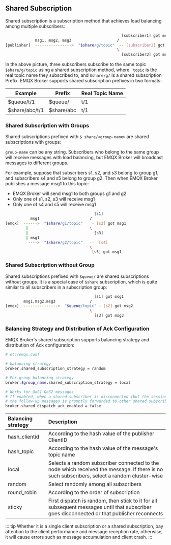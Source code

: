 ## Shared Subscription

Shared subscription is a subscription method that achieves load balancing among multiple subscribers:

```bash
                                                   [subscriber1] got msg1
             msg1, msg2, msg3                    /
[publisher]  ---------------->  "$share/g/topic"  -- [subscriber2] got msg2
                                                 \
                                                   [subscriber3] got msg3
```

In the above picture, three subscribers subscribe to the same topic `$share/g/topic` using a shared subscription method, where ` topic` is the real topic name they subscribed to, and `$share/g/`  is a shared subscription Prefix. EMQX Broker supports shared subscription prefixes in two formats:

| Example        | Prefix     | Real Topic Name |
| -------------- | ---------- | --------------- |
| $queue/t/1     | $queue/    | t/1             |
| $share/abc/t/1 | $share/abc | t/1             |


### Shared Subscription with Groups

Shared subscriptions prefixed with `$ share/<group-name>` are shared subscriptions with groups:

`group-name` can be any string. Subscribers who belong to the same group will receive messages with load balancing, but EMQX Broker will broadcast messages to different groups.

For example, suppose that subscribers s1, s2, and s3 belong to group g1, and subscribers s4 and s5 belong to group g2. Then when EMQX Broker publishes a message msg1 to this topic:

- EMQX Broker will send msg1 to both groups g1 and g2
- Only one of s1, s2, s3 will receive msg1
- Only one of s4 and s5 will receive msg1

```bash
                                       [s1]
           msg1                      /
[emqx]  ------>  "$share/g1/topic"    - [s2] got msg1
         |                           \
         |                             [s3]
         | msg1
          ---->  "$share/g2/topic"   --  [s4]
                                     \
                                      [s5] got msg1
```

### Shared Subscription without Group

Shared subscriptions prefixed with `$queue/` are shared subscriptions without groups. It is a special case of `$share` subscription, which is quite similar to all subscribers in a subscription group:

```bash
                                       [s1] got msg1
        msg1,msg2,msg3               /
[emqx]  --------------->  "$queue/topic" - [s2] got msg2
                                     \
                                       [s3] got msg3
```

### Balancing Strategy and Distribution of Ack Configuration

EMQX Broker's shared subscription supports balancing strategy and distribution of Ack configuration:

```bash
# etc/emqx.conf

# balancing strategy
broker.shared_subscription_strategy = random

# Per-group balancing strategy
broker.$group_name.shared_subscription_strategy = local

# Works for QoS1 QoS2 messages
# If enabled, when a shared subscriber is disconnected (but the session is still stored in the server)
# the follow-up messages is promptly forwarded to other shared subscribers in the group
broker.shared_dispatch_ack_enabled = false
```

| Balancing strategy |             Description             |
| :------------ | :------------------------------------------------------------------- |
| hash_clientid | According to the hash value of the publisher ClientID |
| hash_topic    | According to the hash value of the message's topic name |
| local         | Selects a random subscriber connected to the node which received the message. If there is no such subscribers, select a random cluster-wise |
| random        | Select randomly among all subscribers |
| round_robin   | According to the order of subscription |
| sticky        | First dispatch is random, then stick to it for all subsequent messages until that subscriber goes disconnected or that publisher reconnects |

::: tip
Whether it is a single client subscription or a shared subscription, pay attention to the client performance and message reception rate, otherwise, it will cause errors such as message accumulation and client crash.
:::
